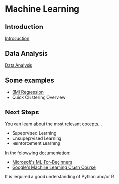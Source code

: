 # Machine Learning 

## Introduction

[Introduction](./intro/intro.ipynb)

## Data Analysis

[Data Analysis](./data-analysis/data-analysis.ipynb)


## Some examples

- [BMI Regression](./examples/bmi/bmi.ipynb)
- [Quick Clustering Overview](./examples/clustering/clustering.ipynb)


## Next Steps

You can learn about the most relevant cocepts...

- Supeprvised Learning
- Unsupeprvised Learning
- Reinforcement Learning

In the folowwing documentation:

- [Microsoft's ML-For-Beginners](https://github.com/microsoft/ML-For-Beginners)
- [Google's Machine Learning Crash Course](https://developers.google.com/machine-learning/crash-course)

It is required a good understanding of Python and/or R


